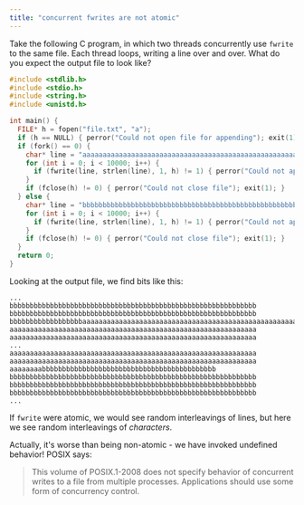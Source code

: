 ```yaml
---
title: "concurrent fwrites are not atomic"
---
```


Take the following C program, in which two threads concurrently use `fwrite` to the same file. Each thread loops, writing a line over and over. What do you expect the output file to look like?

```c
#include <stdlib.h>
#include <stdio.h>
#include <string.h>
#include <unistd.h>

int main() {
  FILE* h = fopen("file.txt", "a");
  if (h == NULL) { perror("Could not open file for appending"); exit(1); }
  if (fork() == 0) {
    char* line = "aaaaaaaaaaaaaaaaaaaaaaaaaaaaaaaaaaaaaaaaaaaaaaaaaaaaaaaaaaaaa\n";
    for (int i = 0; i < 10000; i++) {
      if (fwrite(line, strlen(line), 1, h) != 1) { perror("Could not append line to file"); exit(1); }
    }
    if (fclose(h) != 0) { perror("Could not close file"); exit(1); }
  } else {
    char* line = "bbbbbbbbbbbbbbbbbbbbbbbbbbbbbbbbbbbbbbbbbbbbbbbbbbbbbbbbbbbbb\n";
    for (int i = 0; i < 10000; i++) {
      if (fwrite(line, strlen(line), 1, h) != 1) { perror("Could not append line to file"); exit(1); }
    }
    if (fclose(h) != 0) { perror("Could not close file"); exit(1); }
  }
  return 0;
}
```

Looking at the output file, we find bits like this:

```
...
bbbbbbbbbbbbbbbbbbbbbbbbbbbbbbbbbbbbbbbbbbbbbbbbbbbbbbbbbbbbb
bbbbbbbbbbbbbbbbbbbbbbbbbbbbbbbbbbbbbbbbbbbbbbbbbbbbbbbbbbbbb
bbbbbbbbbbbbbbbbbbaaaaaaaaaaaaaaaaaaaaaaaaaaaaaaaaaaaaaaaaaaaaaaaaaaaaaaaaa
aaaaaaaaaaaaaaaaaaaaaaaaaaaaaaaaaaaaaaaaaaaaaaaaaaaaaaaaaaaaa
aaaaaaaaaaaaaaaaaaaaaaaaaaaaaaaaaaaaaaaaaaaaaaaaaaaaaaaaaaaaa
...
aaaaaaaaaaaaaaaaaaaaaaaaaaaaaaaaaaaaaaaaaaaaaaaaaaaaaaaaaaaaa
aaaaaaaaaaaaaaaaaaaaaaaaaaaaaaaaaaaaaaaaaaaaaaaaaaaaaaaaaaaaa
aaaaaaaabbbbbbbbbbbbbbbbbbbbbbbbbbbbbbbbbbbbbbbbbbb
bbbbbbbbbbbbbbbbbbbbbbbbbbbbbbbbbbbbbbbbbbbbbbbbbbbbbbbbbbbbb
bbbbbbbbbbbbbbbbbbbbbbbbbbbbbbbbbbbbbbbbbbbbbbbbbbbbbbbbbbbbb
bbbbbbbbbbbbbbbbbbbbbbbbbbbbbbbbbbbbbbbbbbbbbbbbbbbbbbbbbbbbb
...
```

If `fwrite` were atomic, we would see random interleavings of lines, but here we see random interleavings of _characters_.

Actually, it's worse than being non-atomic - we have invoked undefined behavior! POSIX says:

> This volume of POSIX.1-2008 does not specify behavior of concurrent writes to a file from multiple processes. Applications should use some form of concurrency control.
